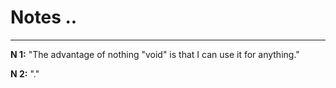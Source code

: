 # Notes ..

---

**N 1:** "The advantage of nothing "void" is that I can use it for anything."

**N 2:** "."
